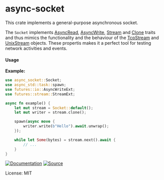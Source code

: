 # async-socket

This crate implements a general-purpose asynchronous socket.

The `Socket` implements [AsyncRead], [AsyncWrite], [Stream] and [Clone]
traits and thus mimics the functionality and the behaviour of the
[TcpStream] and [UnixStream] objects. These propertis makes it a perfect
tool for testing network activities and events.

#### Usage

**Example:**

```rust
use async_socket::Socket;
use async_std::task::spawn;
use futures::io::AsyncWriteExt;
use futures::stream::StreamExt;

async fn example() {
    let mut stream = Socket::default();
    let mut writer = stream.clone();

    spawn(async move {
        writer.write(b"Hello").await.unwrap();
    });

    while let Some(bytes) = stream.next().await {
        // ...
    }
}
```

[AsyncRead]: https://docs.rs/futures/latest/futures/prelude/trait.AsyncRead.html
[AsyncWrite]: https://docs.rs/futures/latest/futures/prelude/trait.AsyncWrite.html
[Stream]: https://docs.rs/futures/latest/futures/prelude/trait.Stream.html
[Clone]: https://doc.rust-lang.org/std/clone/trait.Clone.html
[TcpStream]: https://docs.rs/async-std/latest/async_std/net/struct.TcpStream.html
[UnixStream]: https://docs.rs/async-std/latest/async_std/os/unix/net/struct.UnixStream.html

[![Documentation](https://img.shields.io/badge/-Documentation-blue?style=for-the-badge&logo=Rust)](https://docs.rs/async-socket)
[![Source](https://img.shields.io/badge/-Source-lightgrey?style=for-the-badge&logo=GitHub)](https://github.com/xpepermint/async-socket-rs)

License: MIT
